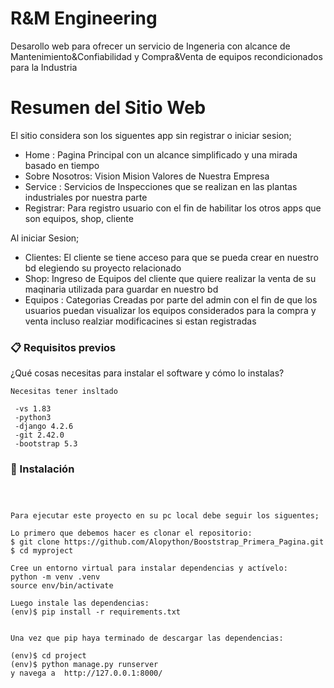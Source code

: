 # R&M Engineering

Desarollo web para ofrecer un servicio de Ingeneria con alcance de Mantenimiento&Confiabilidad y Compra&Venta de equipos recondicionados  para la Industria


# Resumen del Sitio Web


El sitio considera son los siguentes app sin registrar o iniciar sesion;

- Home : Pagina Principal con un alcance simplificado y una mirada basado en tiempo
- Sobre Nosotros: Vision Mision Valores de Nuestra Empresa
- Service : Servicios de Inspecciones que se realizan en las plantas industriales por nuestra parte
- Registrar: Para registro usuario con el fin de habilitar los otros apps que son equipos, shop, cliente 



Al iniciar Sesion;

- Clientes: El cliente se tiene acceso para que se pueda crear en nuestro bd elegiendo su proyecto relacionado 
- Shop: Ingreso de Equipos del cliente que quiere realizar la venta de su maqinaria utilizada para guardar en nuestro  bd
- Equipos : Categorias Creadas  por parte del admin con el fin de que los usuarios puedan visualizar los equipos considerados para la compra y venta incluso realziar modificacines si estan registradas







### 📋 Requisitos previos

¿Qué cosas necesitas para instalar el software y cómo lo instalas?

```
Necesitas tener insltado 

 -vs 1.83
 -python3 
 -django 4.2.6
 -git 2.42.0 
 -bootstrap 5.3

```

### 🔧 Instalación


```



Para ejecutar este proyecto en su pc local debe seguir los siguentes;

Lo primero que debemos hacer es clonar el repositorio:
$ git clone https://github.com/Alopython/Booststrap_Primera_Pagina.git
$ cd myproject

Cree un entorno virtual para instalar dependencias y actívelo:
python -m venv .venv
source env/bin/activate

Luego instale las dependencias:
(env)$ pip install -r requirements.txt


Una vez que pip haya terminado de descargar las dependencias:

(env)$ cd project
(env)$ python manage.py runserver
y navega a  http://127.0.0.1:8000/



```






